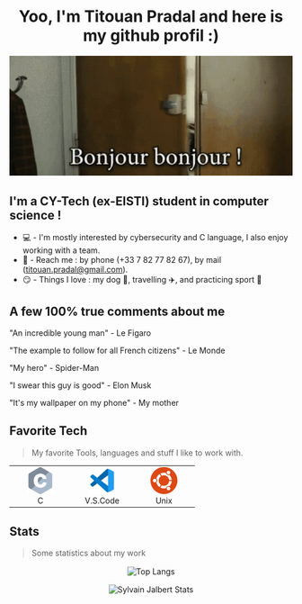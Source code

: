 <h1 align="center">
    Yoo, I'm Titouan Pradal and here is my github profil :)
</h1>

<p align="center">
  <img src="./bonjour.gif" alt="animated" />
</p>
    
<h2> I'm a CY-Tech (ex-EISTI) student in computer science ! </h2>
     
- 💻 - I'm mostly interested by cybersecurity and C language, I also enjoy working with a team. 
- 📱 - Reach me : by phone (+33 7 82 77 82 67), by mail (titouan.pradal@gmail.com).
- 😏 - Things I love : my dog 🐶, travelling ✈️, and practicing sport 🏃 

## A few 100% true comments about me 
 
"An incredible young man" - Le Figaro

"The example to follow for all French citizens" - Le Monde

"My hero" - Spider-Man

"I swear this guy is good" - Elon Musk

"It's my wallpaper on my phone" - My mother

    
    
## Favorite Tech
   > My favorite Tools, languages and stuff I like to work with.
    
   <table align="center">
     <tr>
      <td align="center" width="96">
            <img src="./c.svg" width="48" height="48" alt="C" />
          </a>
          <br>C
        </td>
        <td align="center" width="96">
            <img src="./vscode.svg" width="48" height="48" alt="V.S.Code" />
          </a>
          <br>V.S.Code
        </td>
        <td align="center" width="96">
            <img src="./ubuntu.svg" width="48" height="48" alt="Ubuntu" />
          </a>
          <br>Unix
        </td>
      </tr>
    </table>
    
   ## Stats
   > Some statistics about my work
   
<style type="text/css">
    #elmt1 {float:left;}
    #elmt2 {float:right;}
</style>

  <p align="center">
     <img align="center"  src="https://github-readme-stats.vercel.app/api/top-langs/?username=TitouanPrl&count_private=true&title_color=fff&text_color=9f9f9f&bg_color=181818&border_color=0055CC&layout=compact&langs_count=10&custom_title=Languages%20In%20My%20Public%20Codes" alt="Top Langs" />
   </p>

  <p align="center">   
        <img align="center"  src="https://github-readme-stats.vercel.app/api/?username=TitouanPrl&show_icons=true&count_private=true&title_color=fff&icon_color=0055CC&text_color=9f9f9f&bg_color=181818&border_color=0055CC&hide=contribs,issues&custom_title=My%20GitHub%20Stats" alt="Sylvain Jalbert Stats" />
    </p>
